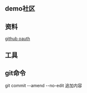 ## demo社区

## 资料
[github oauth](https://developer.github.com/apps/building-oauth-apps/creating-an-oauth-app/)

## 工具
## git命令
git commit --amend --no-edit  追加内容


